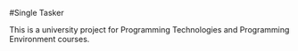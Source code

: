 #Single Tasker

This is a university project for Programming Technologies and Programming Environment courses.